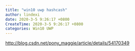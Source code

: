 ```yaml
---
title: "win10 uwp hashcash"
author: lindexi
date: 2020-3-5 9:26:17 +0800
CreateTime: 2020-3-5 9:26:17 +0800
categories: Win10 UWP
---
```



<!--more-->



<div id="toc"></div>

http://blog.csdn.net/pony_maggie/article/details/54170349
